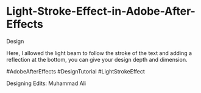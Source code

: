 # Light-Stroke-Effect-in-Adobe-After-Effects



Design



Here, I allowed the light beam to follow the stroke of the text and adding a reflection at the bottom, you can give your design depth and dimension.

 

#AdobeAfterEffects #DesignTutorial #LightStrokeEffect



Designing Edits: Muhammad Ali
